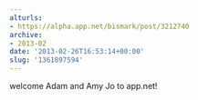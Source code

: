 ```yaml
---
alturls:
- https://alpha.app.net/bismark/post/3212740
archive:
- 2013-02
date: '2013-02-26T16:53:14+00:00'
slug: '1361897594'
---
```


welcome Adam and Amy Jo to app.net!
